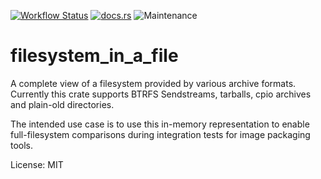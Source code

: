 [![Workflow Status](https://github.com/vmagro/filesystem_in_a_file/actions/workflows/main.yml/badge.svg)](https://github.com/vmagro/filesystem_in_a_file/actions)
[![docs.rs](https://img.shields.io/docsrs/filesystem_in_a_file)](https://docs.rs/filesystem_in_a_file)
![Maintenance](https://img.shields.io/badge/maintenance-experimental-blue.svg)

# filesystem_in_a_file

A complete view of a filesystem provided by various archive formats. Currently
this crate supports BTRFS Sendstreams, tarballs, cpio archives and plain-old
directories.

The intended use case is to use this in-memory representation to enable
full-filesystem comparisons during integration tests for image packaging tools.

License: MIT
